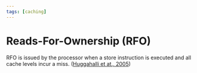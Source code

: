 ```yaml
---
tags: [caching]
---
```


# Reads-For-Ownership (RFO)

RFO is issued by the processor when a store instruction is executed and all
cache levels incur a miss. ([Huggahalli et at., 2005](lit/@Huggahalli2005.md))
